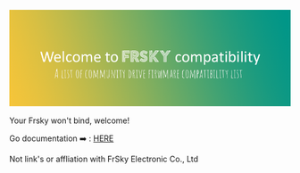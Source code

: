 ![Banner](https://github.com/HugoLeBoennec/FRSKY_access_compatibity/blob/main/src/img/frsky-comp.png)

Your Frsky won't bind, welcome!

Go documentation ➡️ : [HERE](https://github.com/HugoLeBoennec/FRSKY_compatibility/wiki)

Not link's or affliation with FrSky Electronic Co., Ltd



